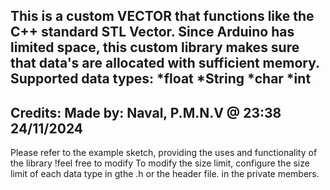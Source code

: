 This is a custom VECTOR that functions like the C++ standard STL Vector. Since Arduino has limited space, this custom library makes sure that data's are allocated with sufficient memory.
Supported data types:
*float
*String
*char
*int
------------------
Credits:
Made by: Naval, P.M.N.V
@ 23:38 24/11/2024
------------------
Please refer to the example sketch, providing the uses and functionality of the library
!feel free to modify
To modify the size limit, configure the size limit of each data type in gthe .h or the header file. in the private members.
